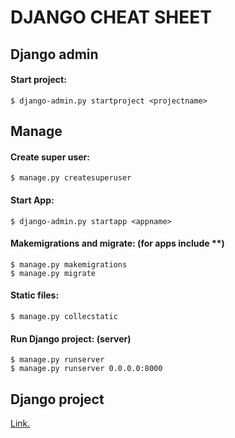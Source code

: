<div>

<h1>DJANGO CHEAT SHEET</h1>
<h2>Django admin</h2>
<h4>Start project:</h4>

`$ django-admin.py startproject <projectname>`

<h2>Manage</h2>
<h4>Create super user:</h4>

`$ manage.py createsuperuser`

<h4>Start App:</h4>

`$ django-admin.py startapp <appname>`

<h4>Makemigrations and migrate: (for apps include *<appname>*)</h4>

`$ manage.py makemigrations`<br>
`$ manage.py migrate`

<h4>Static files:</h4>

`$ manage.py collecstatic`

<h4>Run Django project: (server)</h4>

`$ manage.py runserver`<br>
`$ manage.py runserver 0.0.0.0:8000`

<h2>Django project</h2>

<p>
	
[Link.](https://www.djangoproject.com/)

</p>

</div>